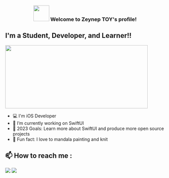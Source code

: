 <h3 align="center">
   <img src="https://media.giphy.com/media/12oufCB0MyZ1Go/giphy.gif" width="50">
Welcome to Zeynep TOY's profile!
</h3>

## I'm a Student, Developer, and Learner!!
<img src="https://img-s2.onedio.com/id-592ef719bc02f3c466676581/rev-0/w-600/h-337/f-gif/s-38c29704952c952a4b0b12bd3f7c3cd08daf5ed0.gif" align="center" width="450" height="200">

- 💻 I'm iOS Developer
- 🔭 I’m currently working on SwiftUI
- 🥅 2023 Goals: Learn more about SwiftUI and produce more open source projects
- 💞️ Fun fact: I love to mandala painting and knit

## :mailbox: How to reach me :
[<img src="https://img.icons8.com/bubbles/50/000000/linkedin.png"/>](https://www.linkedin.com/in/zeynep-toy-816901271/)
[<img src="https://img.icons8.com/bubbles/50/microsoft-outlook-2019.png"/>](toyzeynep@outlook.com)
